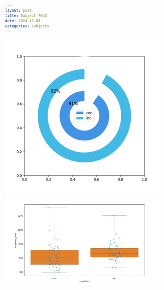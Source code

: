```yaml
---
layout: post
title: Subject 7033
date: 2024-12-03
categories: subjects
---
```


![](data/7033/run-18/7033_accuracy_by_condition.png)
![](data/7033/run-18/7033_rt.png)
